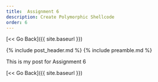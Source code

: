 ```yaml
---
title:  Assignment 6
description: Create Polymorphic Shellcode
order: 6
---
```


[&lt;&lt; Go Back]({{ site.baseurl }})

{% include post_header.md %}
{% include preamble.md %}

This is my post for Assignment 6

[&lt;&lt; Go Back]({{ site.baseurl }})
